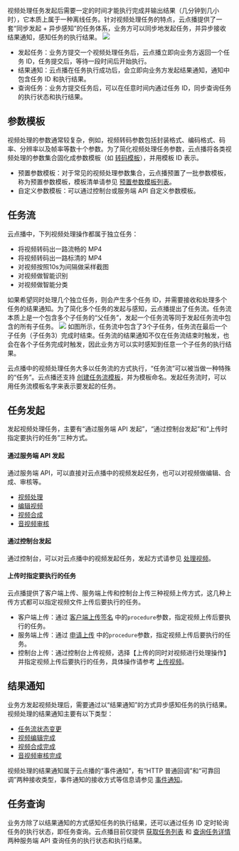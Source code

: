 视频处理任务发起后需要一定的时间才能执行完成并输出结果（几分钟到几小时），它本质上属于一种离线任务。针对视频处理任务的特点，云点播提供了一套“同步发起 + 异步感知”的任务体系，业务方可以同步地发起任务，并异步接收结果通知，感知任务的执行结果。
![](https://main.qcloudimg.com/raw/64fea5182f1939937f1420f27d3a1481.png)

- 发起任务：业务方提交一个视频处理任务后，云点播立即向业务方返回一个任务 ID，任务提交后，等待一段时间后开始执行。
- 结果通知：云点播在任务执行成功后，会立即向业务方发起结果通知，通知中包含任务 ID 和执行结果。
- 查询任务：业务方提交任务后，可以在任意时间内通过任务 ID，同步查询任务的执行状态和执行结果。

## 参数模板

视频处理的参数通常较复杂，例如，视频转码参数包括封装格式、编码格式、码率、分辨率以及帧率等数十个参数。为了简化视频处理任务参数，云点播将各类视频处理的参数集合固化成参数模板（如 [转码模板](https://cloud.tencent.com/document/product/266/33478#.3Cspan-id-.3D-.22zm.22-.3E.3C.2Fspan.3E.E8.BD.AC.E7.A0.81.E6.A8.A1.E6.9D.BF)），并用模板 ID 表示。

- 预置参数模板：对于常见的视频处理参数集合，云点播预置了一批参数模板，称为预置参数模板，模板清单请参见 [预置参数模板列表](https://cloud.tencent.com/document/product/266/33476)。
- 自定义参数模板：可以通过控制台或服务端 API 自定义参数模板。

## 任务流

云点播中，下列视频处理操作都属于独立任务：

- 将视频转码出一路流畅的 MP4
- 将视频转码出一路标清的 MP4
- 对视频按照10s为间隔做采样截图
- 对视频做智能识别
- 对视频做智能分类

如果希望同时处理几个独立任务，则会产生多个任务 ID，并需要接收和处理多个任务的结果通知。为了简化多个任务的发起与感知，云点播提出了任务流。任务流本质上是一个包含多个子任务的“父任务”，发起一个任务流等同于发起任务流中包含的所有子任务。
![](https://main.qcloudimg.com/raw/92301af6ff2c26abade1e0e386e7c8f1.png)
如图所示，任务流中包含了3个子任务，任务流在最后一个子任务（子任务3）完成时结束。任务流的结果通知不仅在任务流结束时触发，也会在各个子任务完成时触发，因此业务方可以实时感知到任意一个子任务的执行结果。

云点播中的视频处理任务大多以任务流的方式执行，“任务流”可以被当做一种特殊的“任务”。云点播还支持 [创建任务流模板](https://cloud.tencent.com/document/product/266/33819)，并为模板命名。发起任务流时，可以用任务流模板名字来表示要发起的任务。

[](id:OriginatingTask)

## 任务发起

发起视频处理任务，主要有“通过服务端 API 发起”，“通过控制台发起”和“上传时指定要执行的任务”三种方式。

#### 通过服务端 API 发起

通过服务端 API，可以直接对云点播中的视频发起任务，也可以对视频做编辑、合成、审核等。

- [视频处理](https://cloud.tencent.com/document/product/266/33427)
- [编辑视频](https://cloud.tencent.com/document/product/266/34783)
- [视频合成](https://cloud.tencent.com/document/product/266/35286)
- [音视频审核](https://cloud.tencent.com/document/product/266/80283)

#### 通过控制台发起

通过控制台，可以对云点播中的视频发起任务，发起方式请参见 [处理视频](https://cloud.tencent.com/document/product/266/36448)。

#### 上传时指定要执行的任务

云点播提供了客户端上传、服务端上传和控制台上传三种视频上传方式，这几种上传方式都可以指定视频文件上传后要执行的任务。

- 客户端上传：通过 [客户端上传签名](https://cloud.tencent.com/document/product/266/9221#p3) 中的`procedure`参数，指定视频上传后要执行的任务。
- 服务端上传：通过 [申请上传](https://cloud.tencent.com/document/product/266/31767#2.-.E8.BE.93.E5.85.A5.E5.8F.82.E6.95.B0) 中的`procedure`参数，指定视频上传后要执行的任务。
- 控制台上传：通过控制台上传视频，选择【上传的同时对视频进行处理操作】并指定视频上传后要执行的任务，具体操作请参考 [上传视频](https://cloud.tencent.com/document/product/266/2841)。

[](id:ResultNotification)

## 结果通知

业务方发起视频处理后，需要通过以“结果通知”的方式异步感知任务的执行结果。
视频处理的结果通知主要有以下类型：

- [任务流状态变更](https://cloud.tencent.com/document/product/266/9636)
- [视频编辑完成](https://cloud.tencent.com/document/product/266/33794)
- [视频合成完成](https://cloud.tencent.com/document/product/266/43000)
- [音视频审核完成](https://cloud.tencent.com/document/product/266/81258)

视频处理的结果通知属于云点播的“事件通知”，有“HTTP 普通回调”和“可靠回调”两种接收类型，事件通知的接收方式等信息请参见 [事件通知](https://cloud.tencent.com/document/product/266/33779)。



[](id:TaskQuery)

## 任务查询

业务方除了以结果通知的方式感知任务的执行结果，还可以通过任务 ID 定时轮询任务的执行状态，即任务查询。云点播目前仅提供 [获取任务列表](https://cloud.tencent.com/document/product/266/33430) 和 [查询任务详情](https://cloud.tencent.com/document/product/266/33431) 两种服务端 API 查询任务的执行状态和执行结果。
